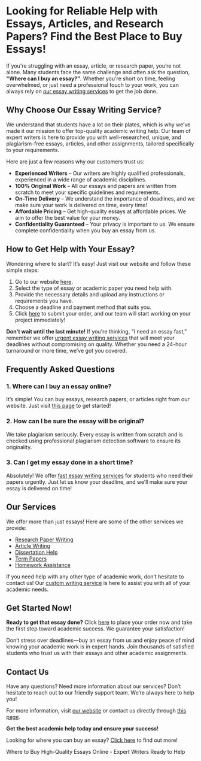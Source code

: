 <h1>Looking for Reliable Help with Essays, Articles, and Research Papers? Find the Best Place to Buy Essays!</h1>

<p>If you're struggling with an essay, article, or research paper, you’re not alone. Many students face the same challenge and often ask the question, <strong>"Where can I buy an essay?"</strong>. Whether you're short on time, feeling overwhelmed, or just need a professional touch to your work, you can always rely on <a href="https://tinyurl.com/topessay?keyword=where+can+i+buy+an+essay">our essay writing services</a> to get the job done.</p>

<h2>Why Choose Our Essay Writing Service?</h2>

<p>We understand that students have a lot on their plates, which is why we’ve made it our mission to offer top-quality academic writing help. Our team of expert writers is here to provide you with well-researched, unique, and plagiarism-free essays, articles, and other assignments, tailored specifically to your requirements.</p>

<p>Here are just a few reasons why our customers trust us:</p>

<ul>
  <li><strong>Experienced Writers</strong> – Our writers are highly qualified professionals, experienced in a wide range of academic disciplines.</li>
  <li><strong>100% Original Work</strong> – All our essays and papers are written from scratch to meet your specific guidelines and requirements.</li>
  <li><strong>On-Time Delivery</strong> – We understand the importance of deadlines, and we make sure your work is delivered on time, every time!</li>
  <li><strong>Affordable Pricing</strong> – Get high-quality essays at affordable prices. We aim to offer the best value for your money.</li>
  <li><strong>Confidentiality Guaranteed</strong> – Your privacy is important to us. We ensure complete confidentiality when you buy an essay from us.</li>
</ul>

<h2>How to Get Help with Your Essay?</h2>

<p>Wondering where to start? It’s easy! Just visit our website and follow these simple steps:</p>

<ol>
  <li>Go to our website <a href="https://tinyurl.com/topessay?keyword=where+can+i+buy+an+essay">here</a>.</li>
  <li>Select the type of essay or academic paper you need help with.</li>
  <li>Provide the necessary details and upload any instructions or requirements you have.</li>
  <li>Choose a deadline and payment method that suits you.</li>
  <li>Click <a href="https://tinyurl.com/topessay?keyword=where+can+i+buy+an+essay">here</a> to submit your order, and our team will start working on your project immediately!</li>
</ol>

<p><strong>Don't wait until the last minute!</strong> If you're thinking, "I need an essay fast," remember we offer <a href="https://tinyurl.com/topessay?keyword=where+can+i+buy+an+essay">urgent essay writing services</a> that will meet your deadlines without compromising on quality. Whether you need a 24-hour turnaround or more time, we’ve got you covered.</p>

<h2>Frequently Asked Questions</h2>

<h3>1. Where can I buy an essay online?</h3>
<p>It’s simple! You can buy essays, research papers, or articles right from our website. Just visit <a href="https://tinyurl.com/topessay?keyword=where+can+i+buy+an+essay">this page</a> to get started!</p>

<h3>2. How can I be sure the essay will be original?</h3>
<p>We take plagiarism seriously. Every essay is written from scratch and is checked using professional plagiarism detection software to ensure its originality.</p>

<h3>3. Can I get my essay done in a short time?</h3>
<p>Absolutely! We offer <a href="https://tinyurl.com/topessay?keyword=where+can+i+buy+an+essay">fast essay writing services</a> for students who need their papers urgently. Just let us know your deadline, and we’ll make sure your essay is delivered on time!</p>

<h2>Our Services</h2>

<p>We offer more than just essays! Here are some of the other services we provide:</p>
<ul>
  <li><a href="https://tinyurl.com/topessay?keyword=where+can+i+buy+an+essay">Research Paper Writing</a></li>
  <li><a href="https://tinyurl.com/topessay?keyword=where+can+i+buy+an+essay">Article Writing</a></li>
  <li><a href="https://tinyurl.com/topessay?keyword=where+can+i+buy+an+essay">Dissertation Help</a></li>
  <li><a href="https://tinyurl.com/topessay?keyword=where+can+i+buy+an+essay">Term Papers</a></li>
  <li><a href="https://tinyurl.com/topessay?keyword=where+can+i+buy+an+essay">Homework Assistance</a></li>
</ul>

<p>If you need help with any other type of academic work, don’t hesitate to contact us! Our <a href="https://tinyurl.com/topessay?keyword=where+can+i+buy+an+essay">custom writing service</a> is here to assist you with all of your academic needs.</p>

<h2>Get Started Now!</h2>

<p><strong>Ready to get that essay done?</strong> Click <a href="https://tinyurl.com/topessay?keyword=where+can+i+buy+an+essay">here</a> to place your order now and take the first step toward academic success. We guarantee your satisfaction!</p>

<p>Don’t stress over deadlines—buy an essay from us and enjoy peace of mind knowing your academic work is in expert hands. Join thousands of satisfied students who trust us with their essays and other academic assignments.</p>

<h2>Contact Us</h2>

<p>Have any questions? Need more information about our services? Don’t hesitate to reach out to our friendly support team. We’re always here to help you!</p>

<p>For more information, visit <a href="https://tinyurl.com/topessay?keyword=where+can+i+buy+an+essay">our website</a> or contact us directly through <a href="https://tinyurl.com/topessay?keyword=where+can+i+buy+an+essay">this page</a>.</p>

<p><strong>Get the best academic help today and ensure your success!</strong></p>

<p>Looking for where you can buy an essay? <a href="https://tinyurl.com/topessay?keyword=where+can+i+buy+an+essay">Click here</a> to find out more!</p>
Where to Buy High-Quality Essays Online - Expert Writers Ready to Help
